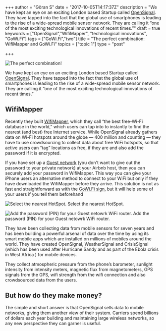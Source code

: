 +++
author = "Göran S"
date = "2017-10-05T14:17:37Z"
description = "We have kept an eye on an exciting London based Startup called [OpenSignal][2]. They have tapped into the fact that the global use of smartphones is leading to the rise of a wide-spread mobile sensor network. They are calling it “one of the most exciting technological innovations of recent times.”"
draft = true
keywords = ["OpenSignal","WifiMapper", "technological innovations", "GoWi.Fi"]
tags = ["GoWi.Fi","two"]
title = "The perfect combination: WifiMapper and GoWi.Fi"
topics = ["topic 1"]
type = "post"

+++
![The perfect combination!][1]

We have kept an eye on an exciting London based Startup called [OpenSignal][2]. They have tapped into the fact that the global use of smartphones is leading to the rise of a wide-spread mobile sensor network. They are calling it “one of the most exciting technological innovations of recent times.”

## WifiMapper
Recently they built [WifiMapper][3], which they call “the best free-Wi-Fi database in the world,” which users can tap into to instantly to find the nearest (and best) free Internet service. While OpenSignal already gathers data on Wi-Fi hotspots around the globe — 400 million and counting — they have to use crowdsourcing to collect data about free WiFi hotspots, so that active users can “tag” locations as free, if they are and also add the password if it is encrypted.

If you have set up a [Guest network][4] (you don't want to give out the password to your private network) at your Airbnb host, then you can securely add your password in WifiMapper. This way you can give your iPhone users an alternative method to connect to your WiFi but only if they have downloaded the WifiMapper before they arrive.  This solution is not as fast and straightforward as with the [GoWi.Fi sign][5], but it will help some of your users if you tell them beforehand

![Select the nearest HotSpot.][6]
Select the nearest HotSpot.

![Add the password (PIN) for your Guest netowrk WiFi router. ][7]
Add the password (PIN) for your Guest netowrk WiFi router.

They have been collecting data from mobile sensors for seven years and has been building a powerful arsenal of data over the time by using its smart mobile apps which are installed on millions of mobiles around the world. They have created OpenSignal, WeatherSignal and CrisisSignal (which has been used after Hurricane Sandy and as part of the Ebola crisis in West Africa ) for mobile devices.

They collect atmospheric pressure from the phone’s barometer, sunlight intensity from intensity meters, magnetic flux from magnetometers, GPS signals from the GPS, wifi strength from the wifi connection and also crowdsourced data from the users.

## But how do they make money?
The simple and short answer is that OpenSignal sells data to mobile networks, giving them another view of their system. Carriers spend billions of dollars each year building and maintaining large wireless networks, so any new perspective they can garner is useful.


  [1]: https://res.cloudinary.com/dtnahfj7l/v1507213572/wy5hni8bg0mzatrutdvh
  [2]: https://opensignal.com
  [3]: https://itunes.apple.com/app/opensignal/id598298030
  [4]: https://www.gowi.fi/2017/10/03/how-to-create-a-secure-wireless-network-wifi-for-your-airbnb-guests/
  [5]: https://www.gowi.fi
  [6]: https://res.cloudinary.com/dtnahfj7l/v1507213691/siwvm12291chduc92hfa
  [7]: https://res.cloudinary.com/dtnahfj7l/v1507213774/xkz8qbpaou99ivgqvtxl
